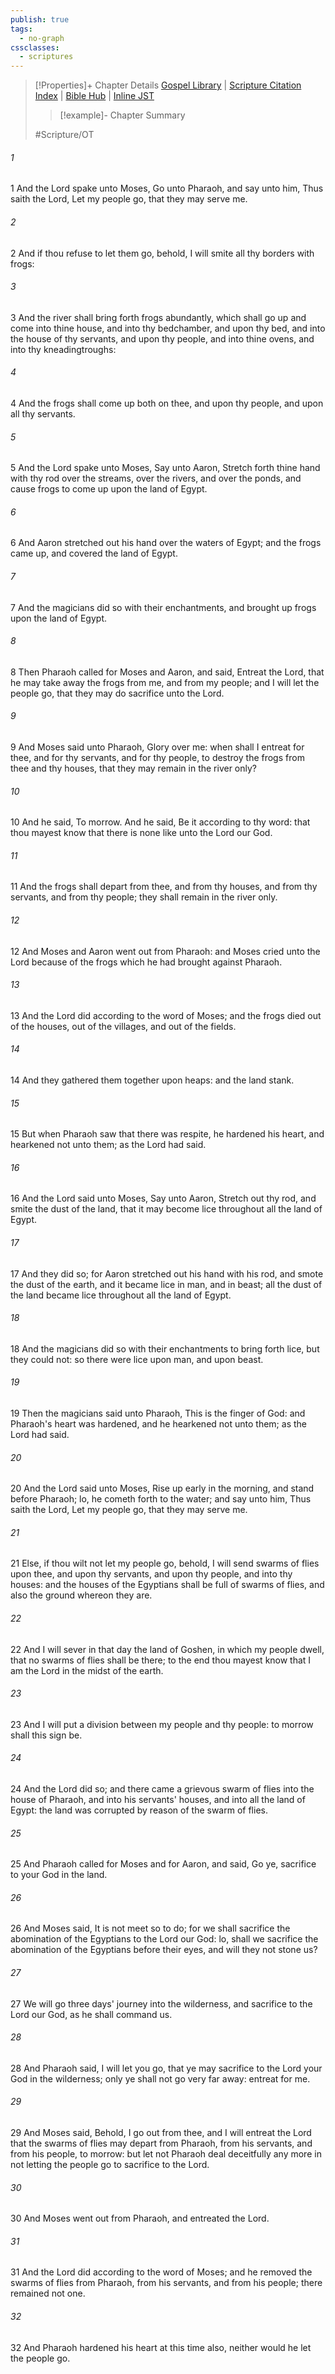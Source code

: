```yaml
---
publish: true
tags:
  - no-graph
cssclasses:
  - scriptures
---
```

>[!Properties]+ Chapter Details
>[Gospel Library](https://churchofjesuschrist.org/study/scriptures/ot/ex/8?lang=eng)    |    [Scripture Citation Index](https://scriptures.byu.edu/#06608::c06608)    |    [Bible Hub](https://biblehub.com/exodus/8.htm)    |    [Inline JST](https://scripturetoolbox.com/html/ic/Exodus/8.html)
>>[!example]- Chapter Summary
>> 
> 
>
>#Scripture/OT
###### 1
1 And the Lord spake unto Moses, Go unto Pharaoh, and say unto him, Thus saith the Lord, Let my people go, that they may serve me.
###### 2
2 And if thou refuse to let them go, behold, I will smite all thy borders with frogs:
###### 3
3 And the river shall bring forth frogs abundantly, which shall go up and come into thine house, and into thy bedchamber, and upon thy bed, and into the house of thy servants, and upon thy people, and into thine ovens, and into thy kneadingtroughs:
###### 4
4 And the frogs shall come up both on thee, and upon thy people, and upon all thy servants.
###### 5
5 And the Lord spake unto Moses, Say unto Aaron, Stretch forth thine hand with thy rod over the streams, over the rivers, and over the ponds, and cause frogs to come up upon the land of Egypt.
###### 6
6 And Aaron stretched out his hand over the waters of Egypt; and the frogs came up, and covered the land of Egypt.
###### 7
7 And the magicians did so with their enchantments, and brought up frogs upon the land of Egypt.
###### 8
8 Then Pharaoh called for Moses and Aaron, and said, Entreat the Lord, that he may take away the frogs from me, and from my people; and I will let the people go, that they may do sacrifice unto the Lord.
###### 9
9 And Moses said unto Pharaoh, Glory over me: when shall I entreat for thee, and for thy servants, and for thy people, to destroy the frogs from thee and thy houses, that they may remain in the river only?
###### 10
10 And he said, To morrow. And he said, Be it according to thy word: that thou mayest know that there is none like unto the Lord our God.
###### 11
11 And the frogs shall depart from thee, and from thy houses, and from thy servants, and from thy people; they shall remain in the river only.
###### 12
12 And Moses and Aaron went out from Pharaoh: and Moses cried unto the Lord because of the frogs which he had brought against Pharaoh.
###### 13
13 And the Lord did according to the word of Moses; and the frogs died out of the houses, out of the villages, and out of the fields.
###### 14
14 And they gathered them together upon heaps: and the land stank.
###### 15
15 But when Pharaoh saw that there was respite, he hardened his heart, and hearkened not unto them; as the Lord had said.
###### 16
16 And the Lord said unto Moses, Say unto Aaron, Stretch out thy rod, and smite the dust of the land, that it may become lice throughout all the land of Egypt.
###### 17
17 And they did so; for Aaron stretched out his hand with his rod, and smote the dust of the earth, and it became lice in man, and in beast; all the dust of the land became lice throughout all the land of Egypt.
###### 18
18 And the magicians did so with their enchantments to bring forth lice, but they could not: so there were lice upon man, and upon beast.
###### 19
19 Then the magicians said unto Pharaoh, This is the finger of God: and Pharaoh's heart was hardened, and he hearkened not unto them; as the Lord had said.
###### 20
20 And the Lord said unto Moses, Rise up early in the morning, and stand before Pharaoh; lo, he cometh forth to the water; and say unto him, Thus saith the Lord, Let my people go, that they may serve me.
###### 21
21 Else, if thou wilt not let my people go, behold, I will send swarms of flies upon thee, and upon thy servants, and upon thy people, and into thy houses: and the houses of the Egyptians shall be full of swarms of flies, and also the ground whereon they are.
###### 22
22 And I will sever in that day the land of Goshen, in which my people dwell, that no swarms of flies shall be there; to the end thou mayest know that I am the Lord in the midst of the earth.
###### 23
23 And I will put a division between my people and thy people: to morrow shall this sign be.
###### 24
24 And the Lord did so; and there came a grievous swarm of flies into the house of Pharaoh, and into his servants' houses, and into all the land of Egypt: the land was corrupted by reason of the swarm of flies.
###### 25
25 And Pharaoh called for Moses and for Aaron, and said, Go ye, sacrifice to your God in the land.
###### 26
26 And Moses said, It is not meet so to do; for we shall sacrifice the abomination of the Egyptians to the Lord our God: lo, shall we sacrifice the abomination of the Egyptians before their eyes, and will they not stone us?
###### 27
27 We will go three days' journey into the wilderness, and sacrifice to the Lord our God, as he shall command us.
###### 28
28 And Pharaoh said, I will let you go, that ye may sacrifice to the Lord your God in the wilderness; only ye shall not go very far away: entreat for me.
###### 29
29 And Moses said, Behold, I go out from thee, and I will entreat the Lord that the swarms of flies may depart from Pharaoh, from his servants, and from his people, to morrow: but let not Pharaoh deal deceitfully any more in not letting the people go to sacrifice to the Lord.
###### 30
30 And Moses went out from Pharaoh, and entreated the Lord.
###### 31
31 And the Lord did according to the word of Moses; and he removed the swarms of flies from Pharaoh, from his servants, and from his people; there remained not one.
###### 32
32 And Pharaoh hardened his heart at this time also, neither would he let the people go.
